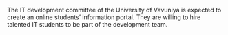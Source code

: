 The IT development committee of the University of Vavuniya is expected to create an online students’ information portal. They are willing to hire talented IT students to be part of the development team.
